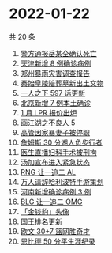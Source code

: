 # 2022-01-22

共 20 条

<!-- BEGIN ZHIHUSEARCH -->
<!-- 最后更新时间 Sat Jan 22 2022 03:09:43 GMT+0800 (China Standard Time) -->
1. [警方通报岳某仝确认死亡](https://www.zhihu.com/search?q=警方通报打工寻子)
1. [天津新增 8 例确诊病例](https://www.zhihu.com/search?q=天津疫情)
1. [郑州暴雨灾害调查报告](https://www.zhihu.com/search?q=郑州720特大暴雨)
1. [秦始皇陵陪葬墓新出土文物](https://www.zhihu.com/search?q=秦始皇陵)
1. [一人之下 597 话更新](https://www.zhihu.com/search?q=一人之下)
1. [北京新增 7 例本土确诊](https://www.zhihu.com/search?q=北京疫情)
1. [1 月 LPR 报价出炉](https://www.zhihu.com/search?q=LPR)
1. [画江湖之不良人 5](https://www.zhihu.com/search?q=不良人)
1. [高管因家暴妻子被停职](https://www.zhihu.com/search?q=高管家暴)
1. [詹姆斯 30 分湖人负步行者](https://www.zhihu.com/search?q=湖人)
1. [医生直播妇科手术被刑拘](https://www.zhihu.com/search?q=医生直播妇科手术)
1. [汤加宣布进入紧急状态](https://www.zhihu.com/search?q=汤加)
1. [RNG 让一追二 AL](https://www.zhihu.com/search?q=rng)
1. [万人请辞哈利波特手游策划](https://www.zhihu.com/search?q=请辞哈利波特策划)
1. [河南新增确诊病例 3 例](https://www.zhihu.com/search?q=河南疫情)
1. [BLG 让一追二 OMG](https://www.zhihu.com/search?q=blg)
1. [「金钱豹」头像](https://www.zhihu.com/search?q=金钱豹头像)
1. [国王排名更新](https://www.zhihu.com/search?q=国王排名)
1. [欧文 30+7 篮网胜奇才](https://www.zhihu.com/search?q=篮网)
1. [恩比德 50 分平生涯纪录](https://www.zhihu.com/search?q=恩比德)
<!-- END ZHIHUSEARCH -->
